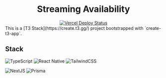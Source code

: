 <div align="center">
<h1>Streaming Availability</h1>
    <a href="https://github.com/MattCMcCoy/streaming-availability/deployments">
    <img src="https://github.com/MattCMcCoy/streaming-availability/deployments/badge.svg"
      alt="Vercel Deploy Status" />

  </a>
</div>
This is a [T3 Stack](https://create.t3.gg/) project bootstrapped with
`create-t3-app`.

## Stack

![TypeScript](https://img.shields.io/badge/typescript-%23007ACC.svg?style=for-the-badge&logo=typescript&logoColor=white)
![React Native](https://img.shields.io/badge/React-20232A?style=for-the-badge&logo=react&logoColor=61DAFB)
![TailwindCSS](https://img.shields.io/badge/tailwindcss-%2338B2AC.svg?style=for-the-badge&logo=tailwind-css&logoColor=white)

![NextJS](https://img.shields.io/badge/next.js-000000?style=for-the-badge&logo=nextdotjs&logoColor=white)
![Prisma](https://img.shields.io/badge/Prisma-3982CE?style=for-the-badge&logo=Prisma&logoColor=white)
